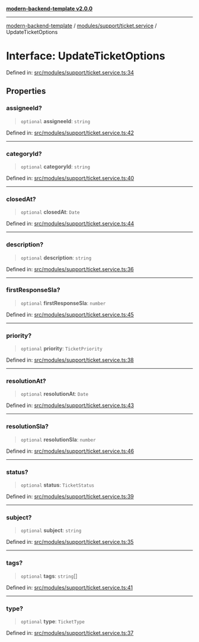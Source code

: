 [**modern-backend-template v2.0.0**](../../../../README.md)

***

[modern-backend-template](../../../../modules.md) / [modules/support/ticket.service](../README.md) / UpdateTicketOptions

# Interface: UpdateTicketOptions

Defined in: [src/modules/support/ticket.service.ts:34](https://github.com/maemreyo/saas-4cus-nodejs/blob/1a77de11cd6eaefe66c31c7f5de281673fc25ce5/src/modules/support/ticket.service.ts#L34)

## Properties

### assigneeId?

> `optional` **assigneeId**: `string`

Defined in: [src/modules/support/ticket.service.ts:42](https://github.com/maemreyo/saas-4cus-nodejs/blob/1a77de11cd6eaefe66c31c7f5de281673fc25ce5/src/modules/support/ticket.service.ts#L42)

***

### categoryId?

> `optional` **categoryId**: `string`

Defined in: [src/modules/support/ticket.service.ts:40](https://github.com/maemreyo/saas-4cus-nodejs/blob/1a77de11cd6eaefe66c31c7f5de281673fc25ce5/src/modules/support/ticket.service.ts#L40)

***

### closedAt?

> `optional` **closedAt**: `Date`

Defined in: [src/modules/support/ticket.service.ts:44](https://github.com/maemreyo/saas-4cus-nodejs/blob/1a77de11cd6eaefe66c31c7f5de281673fc25ce5/src/modules/support/ticket.service.ts#L44)

***

### description?

> `optional` **description**: `string`

Defined in: [src/modules/support/ticket.service.ts:36](https://github.com/maemreyo/saas-4cus-nodejs/blob/1a77de11cd6eaefe66c31c7f5de281673fc25ce5/src/modules/support/ticket.service.ts#L36)

***

### firstResponseSla?

> `optional` **firstResponseSla**: `number`

Defined in: [src/modules/support/ticket.service.ts:45](https://github.com/maemreyo/saas-4cus-nodejs/blob/1a77de11cd6eaefe66c31c7f5de281673fc25ce5/src/modules/support/ticket.service.ts#L45)

***

### priority?

> `optional` **priority**: `TicketPriority`

Defined in: [src/modules/support/ticket.service.ts:38](https://github.com/maemreyo/saas-4cus-nodejs/blob/1a77de11cd6eaefe66c31c7f5de281673fc25ce5/src/modules/support/ticket.service.ts#L38)

***

### resolutionAt?

> `optional` **resolutionAt**: `Date`

Defined in: [src/modules/support/ticket.service.ts:43](https://github.com/maemreyo/saas-4cus-nodejs/blob/1a77de11cd6eaefe66c31c7f5de281673fc25ce5/src/modules/support/ticket.service.ts#L43)

***

### resolutionSla?

> `optional` **resolutionSla**: `number`

Defined in: [src/modules/support/ticket.service.ts:46](https://github.com/maemreyo/saas-4cus-nodejs/blob/1a77de11cd6eaefe66c31c7f5de281673fc25ce5/src/modules/support/ticket.service.ts#L46)

***

### status?

> `optional` **status**: `TicketStatus`

Defined in: [src/modules/support/ticket.service.ts:39](https://github.com/maemreyo/saas-4cus-nodejs/blob/1a77de11cd6eaefe66c31c7f5de281673fc25ce5/src/modules/support/ticket.service.ts#L39)

***

### subject?

> `optional` **subject**: `string`

Defined in: [src/modules/support/ticket.service.ts:35](https://github.com/maemreyo/saas-4cus-nodejs/blob/1a77de11cd6eaefe66c31c7f5de281673fc25ce5/src/modules/support/ticket.service.ts#L35)

***

### tags?

> `optional` **tags**: `string`[]

Defined in: [src/modules/support/ticket.service.ts:41](https://github.com/maemreyo/saas-4cus-nodejs/blob/1a77de11cd6eaefe66c31c7f5de281673fc25ce5/src/modules/support/ticket.service.ts#L41)

***

### type?

> `optional` **type**: `TicketType`

Defined in: [src/modules/support/ticket.service.ts:37](https://github.com/maemreyo/saas-4cus-nodejs/blob/1a77de11cd6eaefe66c31c7f5de281673fc25ce5/src/modules/support/ticket.service.ts#L37)
